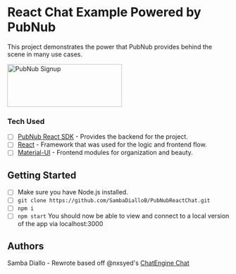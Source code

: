 # React Chat Example Powered by PubNub
This project demonstrates the power that PubNub provides behind the scene in many use cases. 

<a href="https://dashboard.pubnub.com/signup?devrel_gh=PubNubReactChat">
    <img alt="PubNub Signup" src="https://i.imgur.com/og5DDjf.png" width=260 height=97/>
</a>

### Tech Used
- [ ] [PubNub React SDK](https://www.pubnub.com/docs/nodejs-javascript/api-reference-storage-and-playback?devrel_gh=samba) - Provides the backend for the project.
- [ ] [React](https://reactjs.org/docs/getting-started.html) - Framework that was used for the logic and frontend flow.
- [ ] [Material-UI](https://material-ui.com/getting-started/installation/) - Frontend modules for organization and beauty. 

## Getting Started 
- [ ] Make sure you have Node.js installed.
- [ ] `git clone https://github.com/SambaDialloB/PubNubReactChat.git`
- [ ] `npm i`
- [ ] `npm start`
You should now be able to view and connect to a local version of the app via localhost:3000

## Authors
Samba Diallo - Rewrote based off @nxsyed's [ChatEngine Chat](https://github.com/nxsyed/ReactChatEngineApp)
